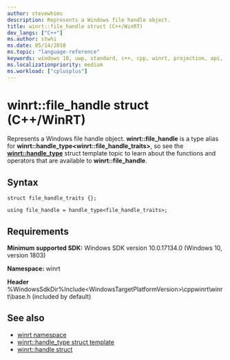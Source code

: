 ```yaml
---
author: stevewhims
description: Represents a Windows file handle object.
title: winrt::file_handle struct (C++/WinRT)
dev_langs: ["C++"]
ms.author: stwhi
ms.date: 05/14/2018
ms.topic: "language-reference"
keywords: windows 10, uwp, standard, c++, cpp, winrt, projection, api, reference, Windows, file, handle
ms.localizationpriority: medium
ms.workload: ["cplusplus"]
---
```


# winrt::file_handle struct (C++/WinRT)
Represents a Windows file handle object. **winrt::file_handle** is a type alias for **winrt::handle_type&lt;winrt::file_handle_traits&gt;**, so see the [**winrt::handle_type**](handle-type.md) struct template topic to learn about the functions and operators that are available to **winrt::file_handle**.

## Syntax
```cppwinrt
struct file_handle_traits {};

using file_handle = handle_type<file_handle_traits>;
```

## Requirements
**Minimum supported SDK:** Windows SDK version 10.0.17134.0 (Windows 10, version 1803)

**Namespace:** winrt

**Header** %WindowsSdkDir%Include\<WindowsTargetPlatformVersion>\cppwinrt\winrt\base.h (included by default)

## See also 
* [winrt namespace](winrt.md)
* [winrt::handle_type struct template](handle-type.md)
* [winrt::handle struct](handle.md)
